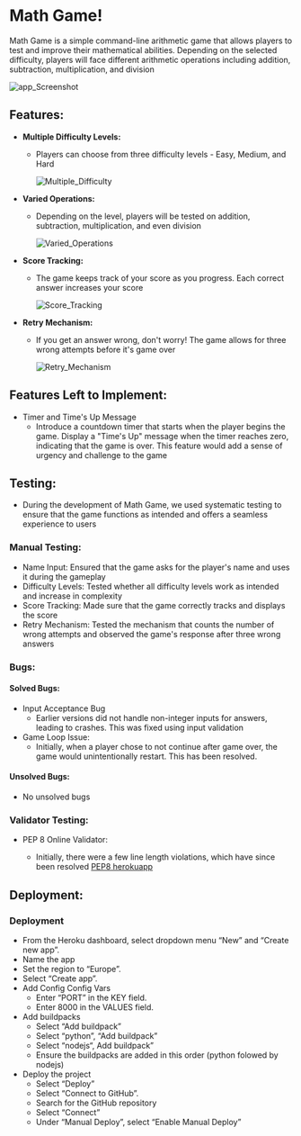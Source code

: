 # Math Game!

Math Game is a simple command-line arithmetic game that allows players to test and improve their mathematical abilities. Depending on the selected difficulty, players will face different arithmetic operations including addition, subtraction, multiplication, and division

![app_Screenshot](./assets/readme_media/website_Screenshot.jpg)

## Features:

- **Multiple Difficulty Levels:**

  - Players can choose from three difficulty levels - Easy, Medium, and Hard

    ![Multiple_Difficulty](./assets/readme_media/Start_Game_Overlay_image.jpg)

- **Varied Operations:**

  - Depending on the level, players will be tested on addition, subtraction, multiplication, and even division

    ![Varied_Operations](./assets/readme_media/Footer_image.jpg)

- **Score Tracking:**

  - The game keeps track of your score as you progress. Each correct answer increases your score

    ![Score_Tracking](./assets/readme_media/Game_Board_image.jpg)

- **Retry Mechanism:**

  - If you get an answer wrong, don't worry! The game allows for three wrong attempts before it's game over

    ![Retry_Mechanism](./assets/readme_media/Flipping_Animation_image.jpg)

## Features Left to Implement:

- Timer and Time's Up Message
  - Introduce a countdown timer that starts when the player begins the game.
    Display a "Time's Up" message when the timer reaches zero, indicating that the game is over.
    This feature would add a sense of urgency and challenge to the game

## Testing:

- During the development of Math Game, we used systematic testing to ensure that the game functions as intended and offers a seamless experience to users

### Manual Testing:

- Name Input: Ensured that the game asks for the player's name and uses it during the gameplay
- Difficulty Levels: Tested whether all difficulty levels work as intended and increase in complexity
- Score Tracking: Made sure that the game correctly tracks and displays the score
- Retry Mechanism: Tested the mechanism that counts the number of wrong attempts and observed the game's response after three wrong answers

### Bugs:

#### Solved Bugs:

- Input Acceptance Bug
  - Earlier versions did not handle non-integer inputs for answers, leading to crashes. This was fixed using input validation
- Game Loop Issue:
  - Initially, when a player chose to not continue after game over, the game would unintentionally restart. This has been resolved.

#### Unsolved Bugs:

- No unsolved bugs

### Validator Testing:

- PEP 8 Online Validator:

  - Initially, there were a few line length violations, which have since been resolved [PEP8 herokuapp](https://pep8ci.herokuapp.com/)

## Deployment:

### Deployment

- From the Heroku dashboard, select dropdown menu “New” and “Create new app”.
- Name the app
- Set the region to “Europe”.
- Select “Create app”.
- Add Config Config Vars
  - Enter “PORT” in the KEY field.
  - Enter 8000 in the VALUES field.
- Add buildpacks
  - Select “Add buildpack”
  - Select “python”, “Add buildpack”
  - Select “nodejs“, Add buildpack”
  - Ensure the buildpacks are added in this order (python folowed by nodejs)
- Deploy the project
  - Select “Deploy”
  - Select “Connect to GitHub”.
  - Search for the GitHub repository
  - Select “Connect”
  - Under “Manual Deploy”, select “Enable Manual Deploy”
